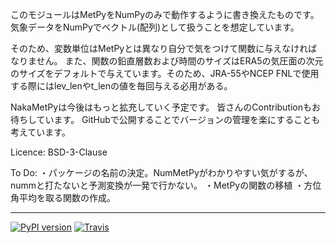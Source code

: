 このモジュールはMetPyをNumPyのみで動作するように書き換えたものです。
気象データをNumPyでベクトル(配列)として扱うことを想定しています。

そのため、変数単位はMetPyとは異なり自分で気をつけて関数に与えなければなりません。
また、関数の鉛直層数および時間のサイズはERA5の気圧面の次元のサイズをデフォルトで与えています。そのため、JRA-55やNCEP FNLで使用する際にはlev_lenやt_lenの値を毎回与える必用がある。

NakaMetPyは今後はもっと拡充していく予定です。
皆さんのContributionもお待ちしています。
GitHubで公開することでバージョンの管理を楽にすることも考えています。

Licence: BSD-3-Clause

To Do: 
・パッケージの名前の決定。NumMetPyがわかりやすい気がするが、nummと打たないと予測変換が一発で行かない。
・MetPyの関数の移植
・方位角平均を取る関数の作成。

---
[![PyPI version][pypi-image]][pypi-link]
[![Travis][travis-image]][travis-link]

[pypi-image]: https://badge.fury.io/py/takuhai.svg
[pypi-link]: https://pypi.org/project/nakametpy/
[travis-image]: https://travis-ci.org/daizutabi/takuhai.svg?branch=master
[travis-link]: https://travis-ci.org/github/muchojp/NakaMetPy
